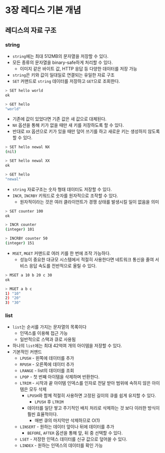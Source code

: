 # 3장 레디스 기본 개념

## 레디스의 자료 구조

### string

- `string`에는 최대 512MB의 문자열을 저장할 수 있다.
- 모든 종류의 문자열을 binary-safe하게 처리할 수 있다.
    - 이미지 같은 바이트 값, HTTP 응답 등 다양한 데이터를 저장 가능
- `string`은 키와 값이 일대일로 연결되는 유일한 자료 구조
- `SET` 커맨드로 `string` 데이터를 저장하고 `GET`으로 조회한다.

```bash
> SET hello world
ok

> GET hello
"world"
```

- 기존에 값이 있었다면 기존 값은 새 값으로 대체된다.
- `NX` 옵션을 통해 키가 없을 때만 새 키를 저장하도록 할 수 있다.
- 반대로 `XX` 옵션으로 키가 있을 때만 덮어 쓰기를 하고 새로운 키는 생성하지 않도록 할 수 있다.

```bash
> SET hello newal NX
(nil)

> SET hello newal XX
ok

> GET hello
"newal"
```

- `string` 자료구조는 숫자 형태 데이터도 저장할 수 있다.
- `INCR`, `INCRBY` 키워드로 숫자를 원자적으로 조작할 수 있다.
    - 원자적이라는 것은 여러 클라이언트가 경쟁 상태를 발생시킬 일이 없음을 의미

```bash
> SET counter 100
ok

> INCR counter
(integer) 101

> INCRBY counter 50
(integer) 151
```

- `MSET`, `MGET` 커맨드로 여러 키를 한 번에 조작 가능하다.
    - 성능이 중요한 대규모 시스템에서 적절히 사용한다면 네트워크 통신을 줄여 서비스 응답 속도를 전반적으로 올릴 수 있다.

```bash
> MSET a 10 b 20 c 30
ok

> MGET a b c
1) "10"
2) "20"
3) "30"
```

### list

- `list`는 순서를 가지는 문자열의 목록이다
  - 인덱스를 이용해 접근 가능
  - 일반적으로 스택과 큐로 사용됨
- 하나의 `list`에는 최대 42억여 개의 아이템을 저장할 수 있다.
- 기본적인 커맨드
  - `LPUSH` - 왼쪽에 데이터를 추가
  - `RPUSH` - 오른쪽에 데이터 추가
  - `LRANGE` - list의 데이터를 조회
  - `LPOP` - 첫 번째 아이템을 삭제하며 반환한다.
  - `LTRIM` - 시작과 끝 아이템 인덱스를 인자로 전달 받아 범위에 속하지 않은 아이템은 모두 삭제
    - `LPUSH`와 함께 적절히 사용하면 고정된 길이의 큐를 쉽게 유지할 수 있다.
      - `LPUSH` 후 `LTRIM`
    - 데이터를 일단 쌓고 주기적인 배치 처리로 삭제하는 것 보다 이러한 방식이 훨씬 효율적이다.
      - 매번 큐의 마지막만 삭제하므로 O(1)
  - `LINSERT` - 원하는 데이터 앞이나 뒤에 데이터를 추가
    - `BEFORE`, `AFTER` 옵션을 통해 앞, 뒤 중 선택할 수 있다.
  - `LSET` - 저장한 인덱스 데이터를 신규 값으로 덮어쓸 수 있다.
  - `LINDEX` - 원하는 인덱스의 데이터를 확인 가능
